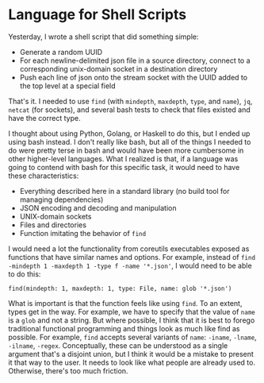 # Language for Shell Scripts

Yesterday, I wrote a shell script that did something simple:

* Generate a random UUID
* For each newline-delimited json file in a source directory, connect to
  a corresponding unix-domain socket in a destination directory
* Push each line of json onto the stream socket with the UUID added
  to the top level at a special field

That's it. I needed to use `find` (with `mindepth`, `maxdepth`, `type`, and
`name`), `jq`, `netcat` (for sockets), and several bash tests to check that
files existed and have the correct type.

I thought about using Python, Golang, or Haskell to do this, but I ended
up using bash instead. I don't really like bash, but all of the things
I needed to do were pretty terse in bash and would have been more cumbersome
in other higher-level languages. What I realized is that, if a language
was going to contend with bash for this specific task, it would need to
have these characteristics:

* Everything described here in a standard library (no build tool for
  managing dependencies)
* JSON encoding and decoding and manipulation
* UNIX-domain sockets
* Files and directories
* Function imitating the behavior of `find`

I would need a lot the functionality from coreutils executables exposed
as functions that have similar names and options. For example, instead of
`find -mindepth 1 -maxdepth 1 -type f -name '*.json'`, I would need to
be able to do this:

    find(mindepth: 1, maxdepth: 1, type: File, name: glob '*.json')

What is important is that the function feels like using `find`. To an
extent, types get in the way. For example, we have to specify that the
value of `name` is a `glob` and not a string. But where possible, I think
that it is best to forego traditional functional programming and things
look as much like find as possible. For example, `find` accepts several
variants of `name`: `-iname`, `-lname`, `-ilname`, `-regex`. Conceptually,
these can be understood as a single argument that's a disjoint union, but
I think it would be a mistake to present it that way to the user. It needs
to look like what people are already used to. Otherwise, there's too much
friction.
